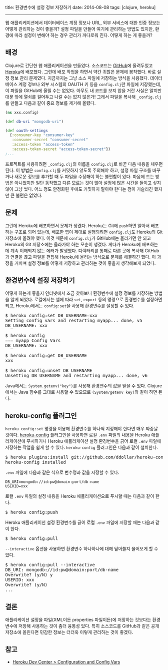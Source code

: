 title: 환경변수에 설정 정보 저장하기
date: 2014-08-08
tags: [clojure, heroku]

---
웹 애플리케이션에서 데이터베이스 계정 정보나 URL, 외부 서비스에 대한 인증 정보는 어떻게 관리하는 것이 좋을까? 설정 파일을 만들어 여기에 관리하는 방법도 있지만, 환경에 따라 설정이 변해야 하는 경우 관리가 까다로워 진다. 어떻게 하는 게 좋을까?
<!--more-->

## 배경
Clojure로 간단한 웹 애플리케이션을 만들었다. 소스코드는 [GitHub](https://github.com/ntalbs/tweetbook)에 올려두었고 [Heroku](https://www.heroku.com/)에 배포했다. 그런데 배포 작업을 하면서 약간 귀찮은 문제에 봉착했다. 바로 설정 정보 관리 문제였다. 지금까지는 그냥 소스 파일에 저장하는 방식을 사용했다. 데이터베이스 계정 정보나 외부 시스템의 OAUTH 키 등을 `config.clj`란 파일에 저장했는데, 이 파일을 GitHub에 올릴 수는 없었다. 아무도 내 코드를 보지 않을 거란 사실은 알지만 대문 앞에 열쇠를 걸어두고 나갈 수는 없지 않은가! 그래서 파일을 복사해 `_config.clj`를 만들고 다음과 같이 중요 정보를 제거해 올렸다.

```clojure
(ns xxx.config)

(def db-uri "mongodb-uri")

(def oauth-settings
  {:consumer-key "consumer-key"
   :consumer-secret "consumer-secret"
   :access-token "access-token"
   :access-token-secret "access-token-secret"})
;...
```

프로젝트를 사용하려면 `_config.clj`의 이름을 `config.clj`로 바꾼 다음 내용을 채우면 된다. 이 방법은 `config.clj`를 커밋하지 않도록 주의해야 하고, 설정 파일 구조를 바꾸거나 새로운 정보를 추가할 때 두 파일을 수정해야 하는 불편함이 있다. 마음에 드는 방법은 아니었지만 일단 동작했고 다른 모르는 것이 많아 설정에 많은 시간을 들이고 싶지 않아 그냥 썼다. 어느 정도 안정화된 후에도 커밋하지 말아야 한다는 점이 거슬리긴 했지만 큰 불편은 없었다.


## 문제
그런데 Heroku에 배포하면서 문제가 생겼다. Heroku는 Git에 `push`하면 알아서 배포하는 구조로 되어 있는데, 배포한 앱이 제대로 실행되려면 `config.clj`도 Heroku의 Git 저장소에 올려야 했다. 이것 때문에 `config.clj`가 GitHub에는 올라가면 안 되고 Heroku의 Git 저장소에는 올라가야 하는 모순이 생겼다. 게다가 Heroku에 배포하는 데 계속 이해되지 않는 에러가 발생했다. 디렉터리를 통째로 다른 곳에 복사해 GitHub과 연결을 끊고 파일을 편집해 Heroku에 올리는 방식으로 문제를 해결하긴 했다. 이 과정을 거치며 설정 정보를 어떻게 저장하고 관리하는 것이 좋을지 생각해보게 되었다.

## 환경변수에 설정 저장하기
어떻게 하는게 좋을지 인터넷에서 조금 찾아보니 환경변수에 설정 정보를 저장하는 방법을 알게 되었다. 로컬에서는 셸에 따라 `set`, `export` 등의 명령으로 환경변수를 설정하면 되고, Heroku에서는 `config:set`을 사용해 환경변수를 설정할 수 있다.

<pre class="console">
$ heroku config:set DB_USERNAME=xxx
Setting config vars and restarting myapp... done, v5
DB_USERNAME: xxx

$ heroku config
=== myapp Config Vars
DB_USERNAME: xxx

$ heroku config:get DB_USERNAME
xxx

$ heroku config:unset DB_USERNAME
Unsetting DB_USERNAME and restarting myapp... done, v6
</pre>

Java에서는 `System.getenv("key")`를 사용해 환경변수의 값을 얻을 수 있다. Clojure에서는 Java 함수를 그대로 사용할 수 있으므로 `(System/getenv key)`와 같이 하면 된다.

## heroku-config 플러그인
`heroku config:set` 명령을 이용해 환경변수를 하나씩 지정해야 한다면 매우 짜증날 것이다. [heroku-config](https://github.com/ddollar/heroku-config) 플러그인을 사용하면 로컬 `.env` 파일의 내용을 Heroku 애플리케이션에 푸시하거나 Heroku 애플리케이션 설정 환경변수을 긁어 로컬 `.env` 파일에 저장하는 작업을 쉽게 할 수 있다. `heroku-config` 플러그인은 다음과 같이 설치한다.

<pre class="console">
$ heroku plugins:install git://github.com/ddollar/heroku-config.git
heroku-config installed
</pre>

`.env` 파일에 다음과 같은 식으로 변수명과 값을 지정할 수 있다.

```
DB_URI=mongodb://id:pw@domain:port/db-name
USERID=xxx
```

로컬 `.env` 파일의 설정 내용을 Heroku 애플리케이션으로 푸시할 때는 다음과 같이 한다.
<pre class="console">
$ heroku config:push
</pre>

Heroku 애플리케이션 설정 환경변수를 긁어 로컬 `.env` 파일에 저장할 때는 다음과 같이 한다.
<pre class="console">
$ heroku config:pull
</pre>

`--interactive` 옵션을 사용하면 환경변수 하나하나에 대해 덮어쓸지 물어보게 할 수 있다.
<pre class="console">
$ heroku config:pull --interactive
DB_URI: mongodb://id:pw@domain:port/db-name
Overwrite? (y/N) y
USERID: xxx
Overwrite? (y/N)
...
</pre>

## 결론
애플리케이션 설정을 파일(XML이든 properties 파일이든)에 저장하는 것보다는 환경변수에 저장해 사용하는 것이 좀더 융통성 있다. 특히 소스코드를 GitHub과 같은 공개 저장소에 올린다면 민감한 정보는 더더욱 이렇게 관리하는 것이 좋겠다.

## 참고
* [Heroku Dev Center > Configuration and Config Vars](https://devcenter.heroku.com/articles/config-vars)
